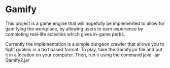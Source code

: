 Gamify
======

This project is a game engine that will hopefully be implemented to allow for gamifying the workplace, by allowing users to earn experience by completing real-life activities which gives in-game perks.

Currently the implementation is a simple dungeon crawler that allows you to fight goblins in a text based format.
To play, take the Gamify.jar file and put it in a location on your computer. Then, run it using the command java -jar Gamify2.jar